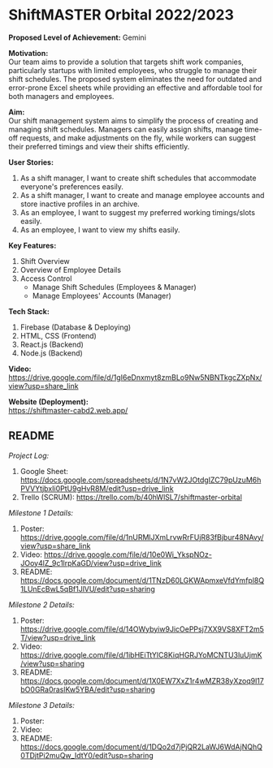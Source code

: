 # ShiftMASTER Orbital 2022/2023

**Proposed Level of Achievement:** Gemini

**Motivation:** <br>
Our team aims to provide a solution that targets shift work companies, particularly startups with limited employees, who struggle to manage their shift schedules. The proposed system eliminates the need for outdated and error-prone Excel sheets while providing an effective and affordable tool for both managers and employees.

**Aim:** <br>
Our shift management system aims to simplify the process of creating and managing shift schedules. Managers can easily assign shifts, manage time-off requests, and make adjustments on the fly, while workers can suggest their preferred timings and view their shifts efficiently.

**User Stories:** 
1. As a shift manager, I want to create shift schedules that accommodate everyone's preferences easily.
2. As a shift manager, I want to create and manage employee accounts and store inactive profiles in an archive.
3. As an employee, I want to suggest my preferred working timings/slots easily.
4. As an employee, I want to view my shifts easily.

**Key Features:**
1. Shift Overview
2. Overview of Employee Details
3. Access Control
   - Manage Shift Schedules (Employees & Manager)
   - Manage Employees' Accounts (Manager)

**Tech Stack:**
1. Firebase (Database & Deploying)
2. HTML, CSS (Frontend)
3. React.js (Backend)
4. Node.js (Backend)

**Video:** <br>
https://drive.google.com/file/d/1gI6eDnxmyt8zmBLo9Nw5NBNTkgcZXpNx/view?usp=share_link

**Website (Deployment):** <br>
https://shiftmaster-cabd2.web.app/

## README
*Project Log:*
1. Google Sheet: https://docs.google.com/spreadsheets/d/1N7vW2JOtdgIZC79pUzuM6hPVVYtjbxIi0PtU9gHvR8M/edit?usp=drive_link
2. Trello (SCRUM): https://trello.com/b/40hWlSL7/shiftmaster-orbital

*Milestone 1 Details:*
1. Poster: https://drive.google.com/file/d/1nURMlJXmLrvwRrFUjR83fBjbur48NAvy/view?usp=share_link
2. Video: https://drive.google.com/file/d/10e0Wi_YkspNOz-JOoy4lZ_9c1lrpKaGD/view?usp=drive_link
3. README: https://docs.google.com/document/d/1TNzD60LGKWApmxeVfdYmfpl8Q1LUnEcBwL5qBf1JlVU/edit?usp=sharing

*Milestone 2 Details:*
1. Poster: https://drive.google.com/file/d/14OWybyiw9JicOePPsj7XX9VS8XFT2m5T/view?usp=drive_link
2. Video: https://drive.google.com/file/d/1ibHEiTtYlC8KiqHGRJYoMCNTU3luUjmK/view?usp=sharing
3. README: https://docs.google.com/document/d/1X0EW7XxZ1r4wMZR38yXzoq9l17bO0GRa0raslKw5YBA/edit?usp=sharing

*Milestone 3 Details:*
1. Poster: 
2. Video: 
3. README: https://docs.google.com/document/d/1DQo2d7jPjQR2LaWJ6WdAjNQhQ0TDjtPi2muQw_IdtY0/edit?usp=sharing
